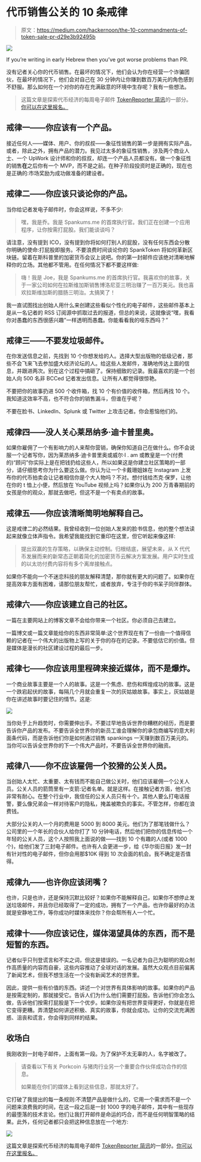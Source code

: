 # 代币销售公关的 10 条戒律

> 原文：<https://medium.com/hackernoon/the-10-commandments-of-token-sale-pr-d29e3b92495b>

![](img/1564e9bdf7b03843b2b7f80b878a003f.png)

If you’re writing in early Hebrew then you’ve got worse problems than PR.

没有记者关心你的代币销售。在最坏的情况下，他们会认为你在经营一个诈骗团伙，在最坏的情况下，他们会对自己在 30 分钟内让你赚到数百万美元的角色感到不舒服。那么如何在一个对你的存在充满敌意的环境中生存呢？我有一些想法。

> 这篇文章是探索代币经济的每周电子邮件 [TokenReporter 简讯](http://tinyletter.com/tokenreporter)的一部分。[你可以在这里报名。](http://tinyletter.com/tokenreporter)

## 戒律一——你应该有一个产品。

接近任何人——媒体、用户、你的叔叔——象征性销售的第一步是拥有实际产品，或者，除此之外，拥有产品的潜力。我见过太多的象征性销售，涉及两个商业人士、一个 UpWork 设计师和你的叔叔，却连一个产品人员都没有。做一个象征性的销售**在**之后你有一个 MVP，而不是之前。在种子阶段投资时是正确的，现在也是正确的:市场奖励为成功做准备的建设者。

## 戒律二——你应该只谈论你的产品。

当你给记者发电子邮件时，你会这样说，不多不少:

> 嘿，我是乔。我是 Spankums.me 的首席执行官。我们正在创建一个应用程序，让你按需打屁股。我们能谈谈吗？

请注意，没有提到 ICO，没有提到你将如何打别人的屁股，没有任何东西会分散你明确的使命:打屁股即服务。不要浪费时间谈论你的 SpankToken 将如何革新区块链。留着在斯科普里的加密货币会议上说吧。你的第一封邮件应该绝对清晰地解释你的立场。其他都不管用。在任何情况下都不要这样做:

> 嗨！我是 Joe，我是 Spankums.me 的首席执行官。我喜欢你的故事，关于一家公司如何在拉斯维加斯销售博洛尼亚三明治赚了一百万美元。我也喜欢拉斯维加斯的腊肠三明治。太搞笑了！

我一直试图找出创始人用什么来创建这些看似个性化的电子邮件，这些邮件基本上是从一名记者的 RSS 订阅源中抓取过去的报道，但总的来说，这就像说“嘿，我看你对愚蠢的东西很感兴趣”一样透明而愚蠢。你能看看我的哑东西吗？”

## 戒律三——不要发垃圾邮件。

在你发送信息之前，先找到 10 个你想发给的人。选择大型出版物的低级记者，那些不会飞来飞去参加盛大经济论坛的人。给这些人发邮件，准确地传达上面的信息，并跟进两次。别在这个过程中搞砸了。保持细致的记录。我最喜欢的是一个创始人向 500 名非 BCCed 记者发出信息。让所有人都觉得很惊艳。

不要把你的故事扔进 500 个收件箱，找 10 个有价值的收件箱，然后再找 10 个。我知道这效率不高，也不符合你的销售漏斗，但谁在乎呢？

不要在脸书、LinkedIn、Splunk 或 Twitter 上攻击记者。你会惹恼他们的。

## 戒律四——没人关心莱昂纳多·迪卡普里奥。

如果你雇佣了一个有影响力的人来帮你营销，确保你知道自己在做什么。你不会说服一个记者写你，因为莱昂纳多·迪卡普里奥或威尔·I . am 或教皇是一个(付费的)“顾问”你实际上是在把钱扔给这些人，所以如果这是你建立社区策略的一部分，请仔细思考你为什么要这么做。你认为让一个卡戴珊姐妹在 Instagram 上发布你的代币拍卖会让记者相信你是个大人物吗？不对。想付钱给杰克·保罗，让他在你的 t 恤上小便，然后放在 YouTube 视频上吗？如果你认为 200 万青春期前的女孩是你的观众，那就去做吧，但这不是一个有卖点的故事。

## 戒律五——你应该清晰简明地解释自己。

这是戒律二的必然结果。我曾经收到一位创始人发来的脸书信息，他的整个想法读起来就像立体声指令。我希望我能找到它重印在这里，但它听起来像这样:

> 提出双赢的生存策略，以确保主动控制。归根结底，展望未来，从 X 代代币发展而来的新常态正朝着简化的加密货币云解决方案发展。用户实时生成的以太坊付费内容将有多个离岸接触点。

如果你不能向一个不迷恋科技的朋友解释清楚，那你就有更大的问题了。如果你在提高效率方面有困难，请那位朋友帮忙，或者放弃，专注于你的书呆子同伴群体。

## 戒律六——你应该建立自己的社区。

一篇在主要网站上的博客文章不会给你带来一个社区。你必须自己去建立。

一篇博文或一篇文章能给你的东西非常简单:这个世界现在有了一份由一个值得信赖的记者在一个伟大的出版物上写的关于你的存在的记录。不要低估它的价值。但是媒体是漫长的社区建设过程的最后一步。

## 戒律七——你应该用里程碑来接近媒体，而不是爆炸。

一个商业故事主要是一个人的故事。这是一个焦虑、悲伤和辉煌成功的故事。这是一个跌宕起伏的故事，每隔几个月就会重复一次的灰姑娘故事。事实上，灰姑娘是你在讲述故事时要记住的情节。这是:

![](img/e6b524409abd2a1deff66d9009e2731e.png)

当你处于上升趋势时，你需要伸出手。不要过早地告诉世界你糟糕的经历，而是要告诉你产品的发布。不要告诉全世界你的新员工谁会理解你的承包商编写的意大利面条代码，而是告诉他们你是如何通过销售 spankings 一天赚到数百万美元的。当你可以告诉全世界你的下一个伟大产品时，不要告诉全世界你的融资。

## 戒律八——你不应该雇佣一个狡猾的公关人员。

当创始人太忙、太重要、太有钱而不能自己做公关时，他们应该雇佣一个公关人员。公关人员的箭筒里有一支箭:记者名单。就是这样。在接触记者方面，他们也非常有耐心。在整个行业中，我信任的公关人员只有十个。其他人要么打电话报警，要么像兄弟会一样对待客户的隐私，掩盖被欺负的事实。不管怎样，你都在浪费钱。

大部分公关的人一个月的费用是 5000 到 8000 美元。他们为了那笔钱做什么？公司里的一个年长的合伙人给你打了 10 分钟电话，然后他们把你的信息传给一个年轻的公关人员，这个人按照我上面说的做——找到 10 个有趣的人(或者 1000 个)，给他们发了三封电子邮件。也许有人会更进一步，给《华尔街日报》发一封有针对性的电子邮件，但你会用那$10K 得到 10 次会面的机会。我不确定是否值得。

## 戒律九——也许你应该闭嘴？

也许，只是也许，还是保持沉默比较好？如果你不能解释自己，如果你不想停止发送垃圾邮件，并且你已经取得了一定的成功，拥有了一个产品，也许你最好的办法就是安静地工作，等你成功时媒体来找你？你会帮所有人一个忙。

## 戒律十——你应该记住，媒体渴望具体的东西，而不是短暂的东西。

记者似乎只刊登谎言和不实之词，但这是错误的。一名记者为自己为聪明的观众制作高质量的内容而自豪，这些内容推动了全球对话的发展。虽然大众观点目前偏离了新闻艺术，但我不想生活在一个没有新闻艺术的世界里。

因此，提供一些有价值的东西。讲述一个对世界有具体影响的故事。如果你的产品是按需定制的，那就接受它。告诉人们为什么他们需要打屁股。告诉他们你会怎么做，告诉他们按需打屁股是下一个优步。如果你没有把世界变得更好，你就是在把它变得更糟。弄清楚如何讲述积极、真实的故事，你就会成功。让你的交流充满困惑、沮丧和谎言，你会得到同样的结果。

## 收场白

我刚收到一封电子邮件，上面有第一段。为了保护不太无辜的人，名字被改了。

> 请查看以下有关 Porkcoin 与猪肉行业另一个重要合作伙伴成功合作的信息。
> 
> 如果能在你们的媒体上看到这些信息，那就太好了。

它打破了我提出的每一条规则:不清楚产品是做什么的，它用一个需求而不是一个问题来浪费我的时间，在这一段之后是一封 1000 字的电子邮件，其中有一些现存的最堕落的技术言论。他们让我打开邮件是命运的巧合，而不是任何明智策略的结果。此外，任何记者都只会把这种信息放在一个地方:

![](img/2c4573d4d7ff3518962c4f23ea78509a.png)

这篇文章是探索代币经济的每周电子邮件 [TokenReporter 简讯](http://tinyletter.com/tokenreporter)的一部分。[你可以在这里报名。](http://tinyletter.com/tokenreporter)